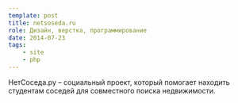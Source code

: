 ```yaml
---
template: post
title: netsoseda.ru
role: Дизайн, верстка, программирование
date: 2014-07-23
tags:
    - site
    - php
---
```


НетСоседа.ру – социальный проект, который помогает находить студентам соседей для совместного поиска недвижимости.
